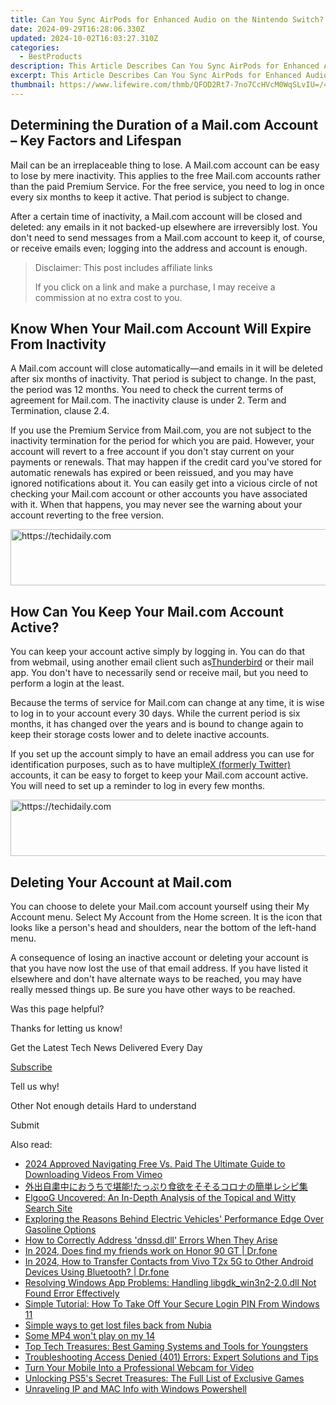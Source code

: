 ```yaml
---
title: Can You Sync AirPods for Enhanced Audio on the Nintendo Switch? Find Out Here!
date: 2024-09-29T16:28:06.330Z
updated: 2024-10-02T16:03:27.310Z
categories:
  - BestProducts
description: This Article Describes Can You Sync AirPods for Enhanced Audio on the Nintendo Switch? Find Out Here!
excerpt: This Article Describes Can You Sync AirPods for Enhanced Audio on the Nintendo Switch? Find Out Here!
thumbnail: https://www.lifewire.com/thmb/QFOD2Rt7-7no7CcHVcM0WqSLvIU=/400x300/filters:no_upscale():max_bytes(150000):strip_icc():format(webp)/how-to-connect-airpods-to-a-nintendo-switch-8b9f33294fcd426c9be408ac7bbbd8fa.jpg
---
```


## Determining the Duration of a Mail.com Account – Key Factors and Lifespan
 Mail can be an irreplaceable thing to lose. A Mail.com account can be easy to lose by mere inactivity. This applies to the free Mail.com accounts rather than the paid Premium Service. For the free service, you need to log in once every six months to keep it active. That period is subject to change.

 After a certain time of inactivity, a Mail.com account will be closed and deleted: any emails in it not backed-up elsewhere are irreversibly lost. You don't need to send messages from a Mail.com account to keep it, of course, or receive emails even; logging into the address and account is enough.

>  Disclaimer: This post includes affiliate links
>
>  If you click on a link and make a purchase, I may receive a commission at no extra cost to you.
>

## Know When Your Mail.com Account Will Expire From Inactivity

 A Mail.com account will close automatically—and emails in it will be deleted after six months of inactivity. That period is subject to change. In the past, the period was 12 months. You need to check the current terms of agreement for Mail.com. The inactivity clause is under 2\. Term and Termination, clause 2.4.

 If you use the Premium Service from Mail.com, you are not subject to the inactivity termination for the period for which you are paid. However, your account will revert to a free account if you don't stay current on your payments or renewals. That may happen if the credit card you've stored for automatic renewals has expired or been reissued, and you may have ignored notifications about it. You can easily get into a vicious circle of not checking your Mail.com account or other accounts you have associated with it. When that happens, you may never see the warning about your account reverting to the free version.

<!-- affiliate ads begin -->
<a href="https://appsumo.8odi.net/c/5597632/2123737/7443" target="_top" id="2123737">
  <img src="//a.impactradius-go.com/display-ad/7443-2123737" border="0" alt="https://techidaily.com" width="728" height="90"/>
</a>
<img height="0" width="0" src="https://appsumo.8odi.net/i/5597632/2123737/7443" style="position:absolute;visibility:hidden;" border="0" />
<!-- affiliate ads end -->

## How Can You Keep Your Mail.com Account Active?

 You can keep your account active simply by logging in. You can do that from webmail, using another email client such as[Thunderbird](https://www.lifewire.com/mozilla-thunderbird-review-1173071) or their mail app. You don't have to necessarily send or receive mail, but you need to perform a login at the least.

 Because the terms of service for Mail.com can change at any time, it is wise to log in to your account every 30 days. While the current period is six months, it has changed over the years and is bound to change again to keep their storage costs lower and to delete inactive accounts.

 If you set up the account simply to have an email address you can use for identification purposes, such as to have multiple[X (formerly Twitter)](https://www.lifewire.com/what-exactly-is-twitter-2483331) accounts, it can be easy to forget to keep your Mail.com account active. You will need to set up a reminder to log in every few months.

<!-- affiliate ads begin -->
<a href="https://ursime.pxf.io/c/5597632/2136536/16384" target="_top" id="2136536">
  <img src="//a.impactradius-go.com/display-ad/16384-2136536" border="0" alt="https://techidaily.com" width="728" height="90"/>
</a>
<img height="0" width="0" src="https://ursime.pxf.io/i/5597632/2136536/16384" style="position:absolute;visibility:hidden;" border="0" />
<!-- affiliate ads end -->

## Deleting Your Account at Mail.com

 You can choose to delete your Mail.com account yourself using their My Account menu. Select My Account from the Home screen. It is the icon that looks like a person's head and shoulders, near the bottom of the left-hand menu.

 A consequence of losing an inactive account or deleting your account is that you have now lost the use of that email address. If you have listed it elsewhere and don't have alternate ways to be reached, you may have really messed things up. Be sure you have other ways to be reached.

Was this page helpful?

Thanks for letting us know!

 Get the Latest Tech News Delivered Every Day

[Subscribe](https://www.lifewire.com/#)

Tell us why!

 Other  Not enough details  Hard to understand

 Submit

<ins class="adsbygoogle"
     style="display:block"
     data-ad-format="autorelaxed"
     data-ad-client="ca-pub-7571918770474297"
     data-ad-slot="1223367746"></ins>

<ins class="adsbygoogle"
     style="display:block"
     data-ad-client="ca-pub-7571918770474297"
     data-ad-slot="8358498916"
     data-ad-format="auto"
     data-full-width-responsive="true"></ins>

<span class="atpl-alsoreadstyle">Also read:</span>
<div><ul>
<li><a href="https://vimeo-videos.techidaily.com/2024-approved-navigating-free-vs-paid-the-ultimate-guide-to-downloading-videos-from-vimeo/"><u>2024 Approved Navigating Free Vs. Paid The Ultimate Guide to Downloading Videos From Vimeo</u></a></li>
<li><a href="https://discover-brilliant.techidaily.com/5asw5ye66ieq57kb5lit44gr44gk44gg44gh44gn5acq6io9ieobnplusoboplusobtplusociumjnplusassuockuobneobneociplusocsplusodreodiuobruewoewnmoodrooctplusodlombhg/"><u>外出自粛中におうちで堪能!たっぷり食欲をそそるコロナの簡単レシピ集</u></a></li>
<li><a href="https://buynow-help.techidaily.com/elgoog-uncovered-an-in-depth-analysis-of-the-topical-and-witty-search-site/"><u>ElgooG Uncovered: An In-Depth Analysis of the Topical and Witty Search Site</u></a></li>
<li><a href="https://tech-recovery.techidaily.com/exploring-the-reasons-behind-electric-vehicles-performance-edge-over-gasoline-options/"><u>Exploring the Reasons Behind Electric Vehicles' Performance Edge Over Gasoline Options</u></a></li>
<li><a href="https://tech-recovery.techidaily.com/how-to-correctly-address-dnssddll-errors-when-they-arise/"><u>How to Correctly Address 'dnssd.dll' Errors When They Arise</u></a></li>
<li><a href="https://location-social.techidaily.com/in-2024-does-find-my-friends-work-on-honor-90-gt-drfone-by-drfone-virtual-android/"><u>In 2024, Does find my friends work on Honor 90 GT | Dr.fone</u></a></li>
<li><a href="https://android-transfer.techidaily.com/in-2024-how-to-transfer-contacts-from-vivo-t2x-5g-to-other-android-devices-using-bluetooth-drfone-by-drfone-transfer-from-android-transfer-from-android/"><u>In 2024, How to Transfer Contacts from Vivo T2x 5G to Other Android Devices Using Bluetooth? | Dr.fone</u></a></li>
<li><a href="https://tech-recovery.techidaily.com/resolving-windows-app-problems-handling-libgdkwin3n2-20dll-not-found-error-effectively/"><u>Resolving Windows App Problems: Handling libgdk_win3n2-2.0.dll Not Found Error Effectively</u></a></li>
<li><a href="https://tech-recovery.techidaily.com/simple-tutorial-how-to-take-off-your-secure-login-pin-from-windows-11/"><u>Simple Tutorial: How To Take Off Your Secure Login PIN From Windows 11</u></a></li>
<li><a href="https://techidaily.com/simple-ways-to-get-lost-files-back-from-nubia-by-fonelab-android-recover-data/"><u>Simple ways to get lost files back from Nubia</u></a></li>
<li><a href="https://techidaily.com/some-mp4-wont-play-on-my-14-by-aiseesoft-video-converter-play-mp4-on-android/"><u>Some MP4 won't play on my 14</u></a></li>
<li><a href="https://tech-recovery.techidaily.com/top-tech-treasures-best-gaming-systems-and-tools-for-youngsters/"><u>Top Tech Treasures: Best Gaming Systems and Tools for Youngsters</u></a></li>
<li><a href="https://tech-recovery.techidaily.com/troubleshooting-access-denied-401-errors-expert-solutions-and-tips/"><u>Troubleshooting Access Denied (401) Errors: Expert Solutions and Tips</u></a></li>
<li><a href="https://screen-recording.techidaily.com/turn-your-mobile-into-a-professional-webcam-for-video/"><u>Turn Your Mobile Into a Professional Webcam for Video</u></a></li>
<li><a href="https://tech-recovery.techidaily.com/unlocking-ps5s-secret-treasures-the-full-list-of-exclusive-games/"><u>Unlocking PS5's Secret Treasures: The Full List of Exclusive Games</u></a></li>
<li><a href="https://win11-tips.techidaily.com/unraveling-ip-and-mac-info-with-windows-powershell/"><u>Unraveling IP and MAC Info with Windows Powershell</u></a></li>
</ul></div>

